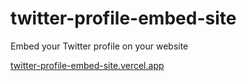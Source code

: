 # twitter-profile-embed-site

Embed your Twitter profile on your website

[twitter-profile-embed-site.vercel.app](https://twitter-profile-embed-site.vercel.app/)
